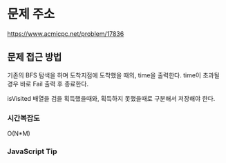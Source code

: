 # 문제 주소

https://www.acmicpc.net/problem/17836

## 문제 접근 방법

기존의 BFS 탐색을 하며 도착지점에 도착했을 때의, time을 출력한다. time이 초과될 경우 바로 Fail 출력 후 종료한다.

isVisited 배열을 검을 획득했을때와, 획득하지 못했을때로 구분해서 저장해야 한다.

### 시간복잡도

O(N\*M)

### JavaScript Tip
